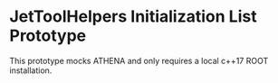 # JetToolHelpers Initialization List Prototype

This prototype mocks ATHENA and only requires a local c++17 ROOT installation. 
